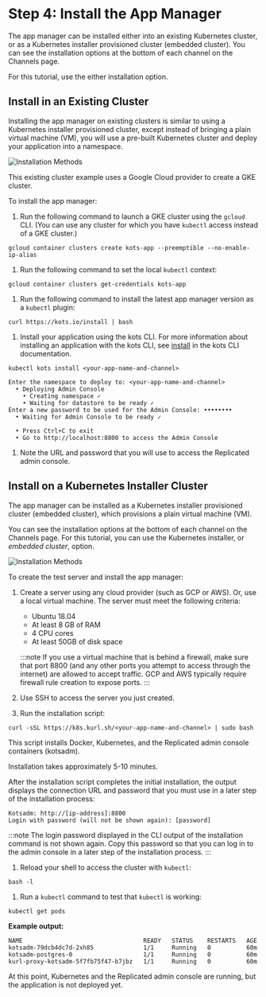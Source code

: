 # Step 4: Install the App Manager

The app manager can be installed either into an existing Kubernetes cluster, or as a Kubernetes installer provisioned cluster (embedded cluster). You can see the installation options at the bottom of each channel on the Channels page.

For this tutorial, use the either installation option.

## Install in an Existing Cluster

Installing the app manager on existing clusters is similar to using a Kubernetes installer provisioned cluster, except instead of bringing a plain virtual machine (VM), you will use a pre-built Kubernetes cluster and deploy your application into a namespace.

![Installation Methods](/images/guides/kots/installation-methods-existing.png)

This existing cluster example uses a Google Cloud provider to create a GKE cluster.

To install the app manager:

1. Run the following command to launch a GKE cluster using the `gcloud` CLI. (You can use any cluster for which you have `kubectl` access instead of a GKE cluster.)

  ```shell
  gcloud container clusters create kots-app --preemptible --no-enable-ip-alias
  ```

1. Run the following command to set the local `kubectl` context:

  ```shell
  gcloud container clusters get-credentials kots-app
  ```

1. Run the following command to install the latest app manager version as a `kubectl` plugin:

  ```shell
  curl https://kots.io/install | bash
  ```

1. Install your application using the kots CLI. For more information about installing an application with the kots CLI, see [install](../reference/kots-cli-install/) in the kots CLI documentation.

  ```shell
  kubectl kots install <your-app-name-and-channel>

  Enter the namespace to deploy to: <your-app-name-and-channel>
    • Deploying Admin Console
      • Creating namespace ✓
      • Waiting for datastore to be ready ✓
  Enter a new password to be used for the Admin Console: ••••••••
    • Waiting for Admin Console to be ready ✓

    • Press Ctrl+C to exit
    • Go to http://localhost:8800 to access the Admin Console
  ```

1. Note the URL and password that you will use to access the Replicated admin console.

## Install on a Kubernetes Installer Cluster

The app manager can be installed as a Kubernetes installer provisioned cluster (embedded cluster), which provisions a plain virtual machine (VM).

You can see the installation options at the bottom of each channel on the Channels page. For this tutorial, you can use the Kubernetes installer, or _embedded cluster_, option.

![Installation Methods](/images/guides/kots/installation-methods-embedded.png)

To create the test server and install the app manager:

1. Create a server using any cloud provider (such as GCP or AWS). Or, use a local virtual machine. The server must meet the following criteria:

    * Ubuntu 18.04
    * At least 8 GB of RAM
    * 4 CPU cores
    * At least 50GB of disk space

    :::note
    If you use a virtual machine that is behind a firewall, make sure that port 8800 (and any other ports you attempt to access through the internet) are allowed to accept traffic. GCP and AWS typically require firewall rule creation to expose ports.
    :::

1. Use SSH to access the server you just created.
1. Run the installation script:

  ```shell
  curl -sSL https://k8s.kurl.sh/<your-app-name-and-channel> | sudo bash
  ```

  This script installs Docker, Kubernetes, and the Replicated admin console containers (kotsadm).

  Installation takes approximately 5-10 minutes.

  After the installation script completes the initial installation, the output displays the connection URL and password that you must use in a later step of the installation process:

  ```text
  Kotsadm: http://[ip-address]:8800
  Login with password (will not be shown again): [password]
  ```

  :::note
  The login password displayed in the CLI output of the installation command is not shown again. Copy this password so that you can log in to the admin console in a later step of the installation process.
  :::

1. Reload your shell to access the cluster with `kubectl`:

  ```
  bash -l
  ```

1. Run a `kubectl` command to test that `kubectl` is working:

  ```bash
  kubectl get pods
  ```

  **Example output:**

  ```
  NAME                                  READY   STATUS    RESTARTS   AGE
  kotsadm-79dcb4dc7d-2xh85              1/1     Running   0          60m
  kotsadm-postgres-0                    1/1     Running   0          60m
  kurl-proxy-kotsadm-5f7fb75f47-b7jbz   1/1     Running   0          60m
  ```

At this point, Kubernetes and the Replicated admin console are running, but the application is not deployed yet.
